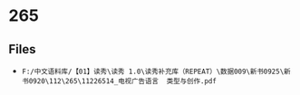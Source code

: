 # 265

## Files

- `F:/中文语料库/【01】读秀\读秀 1.0\读秀补充库（REPEAT）\数据009\新书0925\新书0920\112\265\11226514_电视广告语言  类型与创作.pdf`
